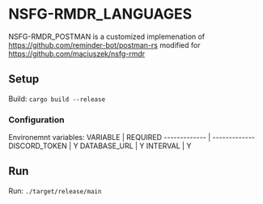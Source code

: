 # NSFG-RMDR_LANGUAGES

NSFG-RMDR_POSTMAN is a customized implemenation of https://github.com/reminder-bot/postman-rs modified for https://github.com/maciuszek/nsfg-rmdr

## Setup

Build: `cargo build --release`

### Configuration

Environemnt variables:
VARIABLE | REQUIRED
------------- | -------------
DISCORD_TOKEN | Y
DATABASE_URL | Y
INTERVAL | Y

## Run

Run: `./target/release/main`
